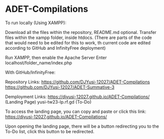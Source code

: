# ADET-Compilations

To run locally (Using XAMPP):

Download all the files within the repository, README.md optional.
Transfer files within the xampp folder, inside htdocs.
(There are parts of the code that would need to be edited for this to work, th current code are edited according to GitHub and InfinityFree deployment)

Run XAMPP, then enable the Apache Server
Enter localhost/folder_name/index.php

With GitHub/InfinityFree:

Repository Links:
https://github.com/DJYusi-12027/ADET-Compilations
https://github.com/DJYusi-12027/ADET-Summative-3

Demployment Links:
https://djyusi-12027.github.io/ADET-Compilations/ (Landing Page)
yusi-tw23-lp.rf.gd (To-Do)

To access the landing page, you can copy and paste or click this link:
https://djyusi-12027.github.io/ADET-Compilations/

Upon opening the landing page, there will be a button redirecting you to the To-Do list, click this button to be redirected.
